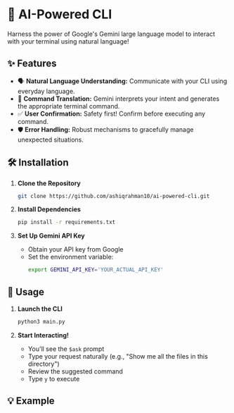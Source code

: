# 🚀 AI-Powered CLI

Harness the power of Google's Gemini large language model to interact with your terminal using natural language!

## ✨ Features

* 🗣️ **Natural Language Understanding:** Communicate with your CLI using everyday language.
* 🔄 **Command Translation:** Gemini interprets your intent and generates the appropriate terminal command.
* ✅ **User Confirmation:** Safety first! Confirm before executing any command.
* 🛡️ **Error Handling:** Robust mechanisms to gracefully manage unexpected situations.

## 🛠️ Installation

1. **Clone the Repository**
   ```bash
   git clone https://github.com/ashiqrahman10/ai-powered-cli.git
   ```

2. **Install Dependencies**
   ```bash
   pip install -r requirements.txt
   ```

3. **Set Up Gemini API Key**
   * Obtain your API key from Google
   * Set the environment variable:
     ```bash
     export GEMINI_API_KEY='YOUR_ACTUAL_API_KEY' 
     ```

## 🚀 Usage

1. **Launch the CLI**
   ```bash
   python3 main.py
   ```

2. **Start Interacting!**
   * You'll see the `$ask` prompt
   * Type your request naturally (e.g., "Show me all the files in this directory")
   * Review the suggested command
   * Type `y` to execute

## 💡 Example